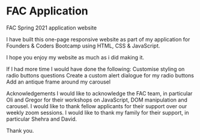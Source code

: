 # FAC Application 
FAC Spring 2021 application website 

I have built this one-page responsive website as part of my application for Founders & Coders Bootcamp using HTML, CSS & JavaScript. 

I hope you enjoy my website as much as i did making it.

If I had more time I would have done the following:
    Customise styling on radio buttons questions
    Create a custom alert dialogue for my radio buttons
    Add an antique frame around my carousel  
                        
Acknowledgements
I would like to acknowledge the FAC team, in particular Oli and Gregor for their workshops on JavaScript, DOM manipulation and carousel. 
I would like to thank fellow applicants for their support over our weekly zoom sessions.
I would like to thank my family for their support, in particular Shehra and David.

Thank you. 